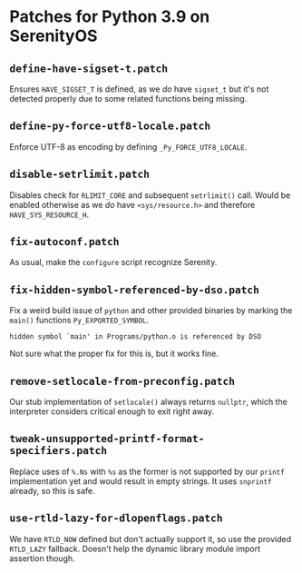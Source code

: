 # Patches for Python 3.9 on SerenityOS

## `define-have-sigset-t.patch`

Ensures `HAVE_SIGSET_T` is defined, as we *do* have `sigset_t` but it's not detected properly due to some related functions being missing.

## `define-py-force-utf8-locale.patch`

Enforce UTF-8 as encoding by defining `_Py_FORCE_UTF8_LOCALE`.

## `disable-setrlimit.patch`

Disables check for `RLIMIT_CORE` and subsequent `setrlimit()` call. Would be enabled otherwise as we *do* have `<sys/resource.h>` and therefore `HAVE_SYS_RESOURCE_H`.

## `fix-autoconf.patch`

As usual, make the `configure` script recognize Serenity.

## `fix-hidden-symbol-referenced-by-dso.patch`

Fix a weird build issue of `python` and other provided binaries by marking the `main()` functions `Py_EXPORTED_SYMBOL`.

```text
hidden symbol `main' in Programs/python.o is referenced by DSO
```

Not sure what the proper fix for this is, but it works fine.

## `remove-setlocale-from-preconfig.patch`

Our stub implementation of `setlocale()` always returns `nullptr`, which the interpreter considers critical enough to exit right away.

## `tweak-unsupported-printf-format-specifiers.patch`

Replace uses of `%.Ns` with `%s` as the former is not supported by our `printf` implementation yet and would result in empty strings. It uses `snprintf` already, so this is safe.

## `use-rtld-lazy-for-dlopenflags.patch`

We have `RTLD_NOW` defined but don't actually support it, so use the provided `RTLD_LAZY` fallback. Doesn't help the dynamic library module import assertion though.

